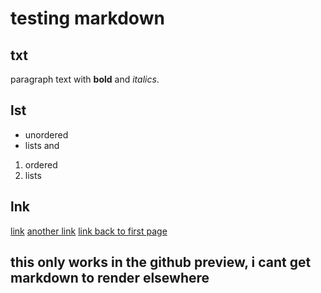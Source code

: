 # testing markdown 
## txt 
paragraph text with **bold** and *italics*. 
## lst 
- unordered 
- lists 
and 
1. ordered
2. lists
## lnk 
[link](https://google.com)
[another link](https://youtube.com)
[link back to first page](https://caellumtc26.github.io/client-side-scripting-1/)

## this only works in the github preview, i cant get markdown to render elsewhere
